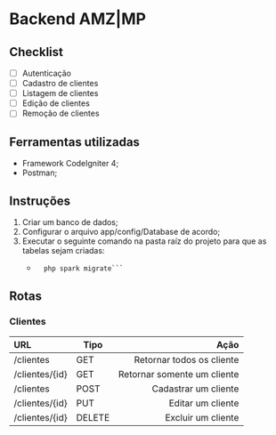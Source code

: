 Backend AMZ|MP
====

Checklist
----

- [ ] Autenticação
- [ ] Cadastro de clientes
- [ ] Listagem de clientes
- [ ] Edição de clientes
- [ ] Remoção de clientes

Ferramentas utilizadas
----

- Framework CodeIgniter 4;
- Postman;

Instruções
----

1. Criar um banco de dados;
2. Configurar o arquivo app/config/Database de acordo;
0. Executar o seguinte comando na pasta raíz do projeto para que as tabelas sejam criadas:
    - ```bash 
        php spark migrate```
Rotas
----
### Clientes

URL   |  Tipo | Ação
:--------- | ------- | ------:
/clientes | GET | Retornar todos os cliente
/clientes/{id} | GET | Retornar somente um cliente
/clientes | POST | Cadastrar um cliente
/clientes/{id} | PUT | Editar um cliente
/clientes/{id} | DELETE | Excluir um cliente






